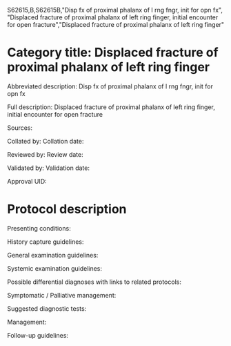 S62615,B,S62615B,"Disp fx of proximal phalanx of l rng fngr, init for opn fx", "Displaced fracture of proximal phalanx of left ring finger, initial encounter for open fracture","Displaced fracture of proximal phalanx of left ring finger"
# Category title: Displaced fracture of proximal phalanx of left ring finger

Abbreviated description: Disp fx of proximal phalanx of l rng fngr, init for opn fx

Full description: Displaced fracture of proximal phalanx of left ring finger, initial encounter for open fracture

Sources:

Collated by:
Collation date:

Reviewed by:
Review date:

Validated by:
Validation date:

Approval UID:

# Protocol description

Presenting conditions:

History capture guidelines:

General examination guidelines:

Systemic examination guidelines:

Possible differential diagnoses with links to related protocols:

Symptomatic / Palliative management:

Suggested diagnostic tests:

Management:

Follow-up guidelines:
